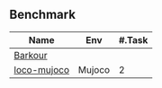 ## Benchmark

| Name                                                   | Env    | #.Task |
| ------------------------------------------------------ | ------ | ------ |
| [Barkour](https://sites.google.com/view/barkour)       |        |        |
| [loco-mujoco](https://github.com/robfiras/loco-mujoco) | Mujoco | 2      |

